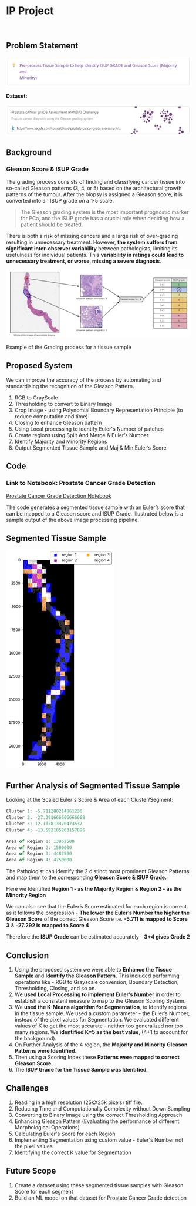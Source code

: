 # IP Project

<br/>

## Problem Statement

![Problem Statement](images\ps.png)

**Dataset:**

[![Link to Dataset](images\dt.png "Prostate cANcer graDe Assessment (PANDA) Challenge")](https://www.kaggle.com/competitions/prostate-cancer-grade-assessment/overview)

## Background

### Gleason Score & ISUP Grade

The grading process consists of finding and classifying cancer tissue into so-called Gleason patterns (3, 4, or 5) based on the architectural growth patterns of the tumour. After the biopsy is assigned a Gleason score, it is converted into an ISUP grade on a 1-5 scale.

> The Gleason grading system is the most important prognostic marker for PCa, and the ISUP grade has a crucial role when deciding how a patient should be treated.

There is both a risk of missing cancers and a large risk of over-grading resulting in unnecessary treatment. However, **the system suffers from significant inter-observer variability** between pathologists, limiting its usefulness for individual patients. This **variability in ratings could lead to unnecessary treatment, or worse, missing a severe diagnosis**.

![Example of the Grading process for a tissue sample](images\Untitled.png)

Example of the Grading process for a tissue sample

## Proposed System

We can improve the accuracy of the process by automating and standardising the recognition of the Gleason Pattern.

1. RGB to GrayScale
2. Thresholding to convert to Binary Image
3. Crop Image - using Polynomial Boundary Representation Principle (to reduce
   computation and time)
4. Closing to enhance Gleason pattern
5. Using Local processing to identify Euler's Number of patches
6. Create regions using Split And Merge & Euler’s Number
7. Identify Majority and Minority Regions
8. Output Segmented Tissue Sample and Maj & Min Euler’s Score

## Code

### **Link to Notebook: Prostate Cancer Grade Detection**

[Prostate Cancer Grade Detection Notebook](https://colab.research.google.com/drive/1GawEscP_l9_8OmZKiKjrpu6GvrMWF389#scrollTo=MZddV8usc6gm)

The code generates a segmented tissue sample with an Euler’s score that can be mapped to a Gleason score and ISUP Grade. Illustrated below is a sample output of the above image processing pipeline.

## Segmented Tissue Sample

![Sample output](images\output.png)

## Further Analysis of Segmented Tissue Sample

Looking at the Scaled Euler's Score & Area of each Cluster/Segment:

```jsx
Cluster 1: -5.711280214861236
Cluster 2: -27.291666666666668
Cluster 3: 12.112813370473537
Cluster 4: -13.592105263157896
```

```jsx
Area of Region 1: 13962500
Area of Region 2: 1500000
Area of Region 3: 4487500
Area of Region 4: 4750000
```

The Pathologist can Identify the 2 distinct most prominent Gleason Patterns and map them to the corresponding **Gleason Score & ISUP Grade.**

Here we Identified **Region 1 - as the Majority Region** & **Region 2 - as the Minority Region**

We can also see that the Euler’s Score estimated for each region is correct as it follows the progression - **The lower the Euler’s Number the higher the Gleason Score** of the correct Gleason Score i.e. **-5.711 is mapped to Score 3** & -**27.292 is mapped to Score 4**

Therefore the **ISUP Grade** can be estimated accurately - **3+4 gives Grade 2**

## Conclusion

1. Using the proposed system we were able to **Enhance the Tissue Sample** and **Identify the Gleason Pattern**. This included performing operations like - RGB to Grayscale conversion, Boundary Detection, Thresholding, Closing, and so on.
2. We **used Local Processing to implement Euler’s Number** in order to establish a consistent measure to map to the Gleason Scoring System.
3. We **used the K-Means algorithm for Segmentation**, to Identify regions in the tissue sample. We used a custom parameter - the Euler’s Number, instead of the pixel values for Segmentation. We evaluated different values of K to get the most accurate - neither too generalized nor too many regions. We **identified K=5 as the best value**, (4+1 to account for the background).
4. On Further Analysis of the 4 region, the **Majority and Minority Gleason Patterns were
   Identified**.
5. Then using a Scoring Index these **Patterns were mapped to correct Gleason Score**.
6. The **ISUP Grade for the Tissue Sample was Identified**.

## Challenges

1. Reading in a high resolution (25kX25k pixels) tiff file.
2. Reducing Time and Computationally Complexity without Down Sampling
3. Converting to Binary Image using the correct Thresholding Approach
4. Enhancing Gleason Pattern (Evaluating the performance of different Morphological
   Operations)
5. Calculating Euler's Score for each Region
6. Implementing Segmentation using custom value - Euler's Number not the pixel
   values
7. Identifying the correct K value for Segmentation

## Future Scope

1. Create a dataset using these segmented tissue samples with Gleason Score for each segment
2. Build an ML model on that dataset for Prostate Cancer Grade detection
